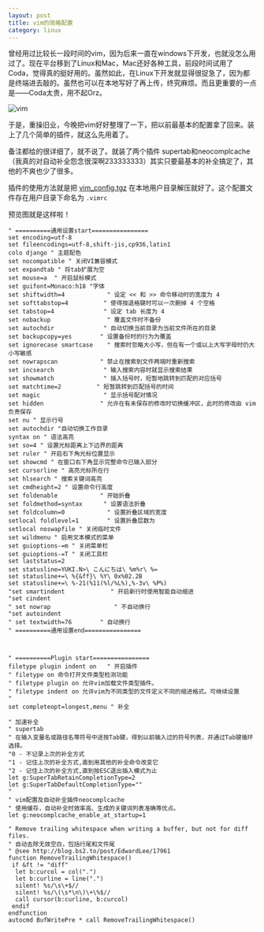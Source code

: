 ```yaml
---
layout: post
title: vim的简略配置
category: linux
---
```


曾经用过比较长一段时间的vim，因为后来一直在windows下开发，也就没怎么用过了。现在平台移到了Linux和Mac，Mac还好各种工具，前段时间试用了Coda，觉得真的挺好用的。虽然如此，在Linux下开发就显得很捉急了，因为都是终端进去敲的。虽然也可以在本地写好了再上传，终究麻烦。而且更重要的一点是——Coda太贵，用不起Orz。



![vim](http://7vigrt.com1.z0.glb.clouddn.com/vimScreenShot.png)

于是，重操旧业，今晚把vim好好整理了一下，把以前最基本的配置拿了回来。装上了几个简单的插件，就这么先用着了。

备注都给的很详细了，就不说了。就装了两个插件 supertab和neocomplcache（我真的对自动补全怨念很深啊233333333）其实只要最基本的补全搞定了，其他的不爽也少了很多。

插件的使用方法就是把 [vim_config.tgz](http://blog.kelu.org/attachment/2015/01/vim_config.tgz) 在本地用户目录解压就好了。这个配置文件存在用户目录下命名为 `.vimrc`

预览图就是这样啦！



	" ==========通用设置start================
	set encoding=utf-8
	set fileencodings=utf-8,shift-jis,cp936,latin1
	colo django " 主题配色
	set nocompatible " 关闭VI兼容模式
	set expandtab " 将tab扩展为空
	set mouse=a  " 开启鼠标模式
	set guifont=Monaco:h18 "字体
	set shiftwidth=4			" 设定 << 和 >> 命令移动时的宽度为 4
	set softtabstop=4		   " 使得按退格键时可以一次删掉 4 个空格
	set tabstop=4			   " 设定 tab 长度为 4
	set nobackup				" 覆盖文件时不备份
	set autochdir			   " 自动切换当前目录为当前文件所在的目录
	set backupcopy=yes		  " 设置备份时的行为为覆盖
	set ignorecase smartcase	" 搜索时忽略大小写，但在有一个或以上大写字母时仍大小写敏感
	set nowrapscan			  " 禁止在搜索到文件两端时重新搜索
	set incsearch			   " 输入搜索内容时就显示搜索结果
	set showmatch			   " 插入括号时，短暂地跳转到匹配的对应括号
	set matchtime=2			 " 短暂跳转到匹配括号的时间
	set magic				   " 显示括号配对情况
	set hidden				  " 允许在有未保存的修改时切换缓冲区，此时的修改由 vim 负责保存
	set nu " 显示行号
	set autochdir "自动切换工作目录
	syntax on " 语法高亮
	set so=4 " 设置光标距离上下边界的距离
	set ruler " 开启右下角光标位置显示
	set showcmd " 在窗口右下角显示完整命令已输入部分
	set cursorline " 高亮光标所在行
	set hlsearch " 搜索关键词高亮
	set cmdheight=2 " 设置命令行高度
	set foldenable			  " 开始折叠
	set foldmethod=syntax	   " 设置语法折叠
	set foldcolumn=0			" 设置折叠区域的宽度
	setlocal foldlevel=1		" 设置折叠层数为
	setlocal noswapfile " 关闭临时文件
	set wildmenu " 启用文本模式的菜单
	set guioptions-=m " 关闭菜单栏
	set guioptions-=T " 关闭工具栏
	set laststatus=2
	set statusline=YUKI.N>\ こんにちは\ %m%r\ %=
	set statusline+=\ %{&ff}\ %Y\ 0x%02.2B
	set statusline+=\ %-21(%11(%l/%L%),%-3v\ %P%)
	"set smartindent			 " 开启新行时使用智能自动缩进
	"set cindent
	" set nowrap				  " 不自动换行
	"set autoindent
	" set textwidth=76		  " 自动换行
	" ==========通用设置end================



	" ==========Plugin start================
	filetype plugin indent on   " 开启插件
	" filetype on 命令打开文件类型检测功能
	" filetype plugin on 允许vim加载文件类型插件。
	" filetype indent on 允许vim为不同类型的文件定义不同的缩进格式。可继续设置
	"
	set completeopt=longest,menu " 补全

	" 加速补全
	" supertab
	" 在输入变量名或路径名等符号中途按Tab键，得到以前输入过的符号列表，并通过Tab键循环选择。
	"0 - 不记录上次的补全方式
	"1 - 记住上次的补全方式,直到用其他的补全命令改变它
	"2 - 记住上次的补全方式,直到按ESC退出插入模式为止
	let g:SuperTabRetainCompletionType=2
	let g:SuperTabDefaultCompletionType=""
	"
	" vim配置及自动补全插件neocomplcache
	" 使用缓存，自动补全时效率高、生成的关键词列表准确等优点。
	let g:neocomplcache_enable_at_startup=1

	" Remove trailing whitespace when writing a buffer, but not for diff files.
	" 自动去除无效空白，包括行尾和文件尾
	" @see http://blog.bs2.to/post/EdwardLee/17961
	function RemoveTrailingWhitespace()
	 if &ft != "diff"
	  let b:curcol = col(".")
	  let b:curline = line(".")
	  silent! %s/\s\+$//
	  silent! %s/\(\s*\n\)\+\%$//
	  call cursor(b:curline, b:curcol)
	 endif
	endfunction
	autocmd BufWritePre * call RemoveTrailingWhitespace()
